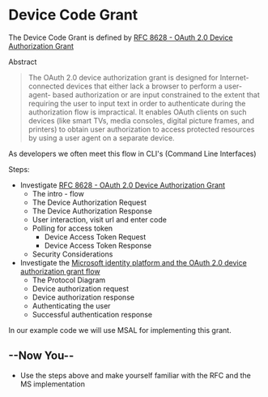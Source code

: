 # Device Code Grant

The Device Code Grant is defined by [RFC 8628 - OAuth 2.0 Device Authorization Grant](https://datatracker.ietf.org/doc/html/rfc8628)

Abstract

>The OAuth 2.0 device authorization grant is designed for Internet-
connected devices that either lack a browser to perform a user-agent-
based authorization or are input constrained to the extent that
requiring the user to input text in order to authenticate during the
authorization flow is impractical.  It enables OAuth clients on such
devices (like smart TVs, media consoles, digital picture frames, and
printers) to obtain user authorization to access protected resources
by using a user agent on a separate device.

As developers we often meet this flow in CLI's (Command Line Interfaces)


Steps:

* Investigate [RFC 8628 - OAuth 2.0 Device Authorization Grant](https://datatracker.ietf.org/doc/html/rfc8628)
  * The intro - flow
  * The Device Authorization Request
  * The Device Authorization Response
  * User interaction, visit url and enter code
  * Polling for access token
    * Device Access Token Request
    * Device Access Token Response
  * Security Considerations
* Investigate the [Microsoft identity platform and the OAuth 2.0 device authorization grant flow](https://docs.microsoft.com/en-us/azure/active-directory/develop/v2-oauth2-device-code)
  * The Protocol Diagram
  * Device authorization request
  * Device authorization response
  * Authenticating the user
  * Successful authentication response

In our example code we will use MSAL for implementing this grant.

## --Now You--

* Use the steps above and make yourself familiar with the RFC and the MS implementation
  